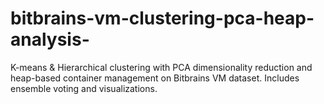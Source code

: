 # bitbrains-vm-clustering-pca-heap-analysis-
K-means &amp; Hierarchical clustering with PCA dimensionality reduction and heap-based container management on Bitbrains VM dataset. Includes ensemble voting and visualizations.

